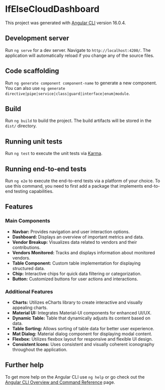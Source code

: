 # IfElseCloudDashboard

This project was generated with [Angular CLI](https://github.com/angular/angular-cli) version 16.0.4.

## Development server

Run `ng serve` for a dev server. Navigate to `http://localhost:4200/`. The application will automatically reload if you change any of the source files.

## Code scaffolding

Run `ng generate component component-name` to generate a new component. You can also use `ng generate directive|pipe|service|class|guard|interface|enum|module`.

## Build

Run `ng build` to build the project. The build artifacts will be stored in the `dist/` directory.

## Running unit tests

Run `ng test` to execute the unit tests via [Karma](https://karma-runner.github.io).

## Running end-to-end tests

Run `ng e2e` to execute the end-to-end tests via a platform of your choice. To use this command, you need to first add a package that implements end-to-end testing capabilities.

## Features

### Main Components

- **Navbar:** Provides navigation and user interaction options.
- **Dashboard:** Displays an overview of important metrics and data.
- **Vendor Breakup:** Visualizes data related to vendors and their contributions.
- **Vendors Monitored:** Tracks and displays information about monitored vendors.
- **Table Component:** Custom table implementation for displaying structured data.
- **Chip:** Interactive chips for quick data filtering or categorization.
- **Button:** Customized buttons for user actions and interactions.

### Additional Features

- **Charts:** Utilizes eCharts library to create interactive and visually appealing charts.
- **Material UI:** Integrates Material-UI components for enhanced UI/UX.
- **Dynamic Table:** Table that dynamically adjusts its content based on data.
- **Table Sorting:** Allows sorting of table data for better user experience.
- **Mat Dialog:** Material dialog component for displaying modal content.
- **Flexbox:** Utilizes flexbox layout for responsive and flexible UI design.
- **Consistent Icons:** Uses consistent and visually coherent iconography throughout the application.

## Further help

To get more help on the Angular CLI use `ng help` or go check out the [Angular CLI Overview and Command Reference](https://angular.io/cli) page.
